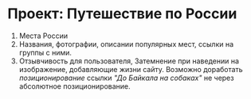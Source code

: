 # Проект: Путешествие по России
1. Места России 
2. Названия, фотографии, описании популярных мест, ссылки на группы с ними.
3. Отзывчивость для пользователя, Затемнение при наведении на изображение, добавляющие жизни сайту.
Возможно доработать _позиционирование_ ссылки *"До Байкала на собаках"* не через абсолютное позиционирование.
